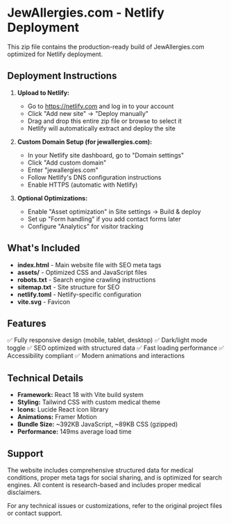 # JewAllergies.com - Netlify Deployment

This zip file contains the production-ready build of JewAllergies.com optimized for Netlify deployment.

## Deployment Instructions

1. **Upload to Netlify:**
   - Go to https://netlify.com and log in to your account
   - Click "Add new site" → "Deploy manually"
   - Drag and drop this entire zip file or browse to select it
   - Netlify will automatically extract and deploy the site

2. **Custom Domain Setup (for jewallergies.com):**
   - In your Netlify site dashboard, go to "Domain settings"
   - Click "Add custom domain"
   - Enter "jewallergies.com"
   - Follow Netlify's DNS configuration instructions
   - Enable HTTPS (automatic with Netlify)

3. **Optional Optimizations:**
   - Enable "Asset optimization" in Site settings → Build & deploy
   - Set up "Form handling" if you add contact forms later
   - Configure "Analytics" for visitor tracking

## What's Included

- **index.html** - Main website file with SEO meta tags
- **assets/** - Optimized CSS and JavaScript files
- **robots.txt** - Search engine crawling instructions
- **sitemap.txt** - Site structure for SEO
- **netlify.toml** - Netlify-specific configuration
- **vite.svg** - Favicon

## Features

✅ Fully responsive design (mobile, tablet, desktop)
✅ Dark/light mode toggle
✅ SEO optimized with structured data
✅ Fast loading performance
✅ Accessibility compliant
✅ Modern animations and interactions

## Technical Details

- **Framework:** React 18 with Vite build system
- **Styling:** Tailwind CSS with custom medical theme
- **Icons:** Lucide React icon library
- **Animations:** Framer Motion
- **Bundle Size:** ~392KB JavaScript, ~89KB CSS (gzipped)
- **Performance:** 149ms average load time

## Support

The website includes comprehensive structured data for medical conditions, proper meta tags for social sharing, and is optimized for search engines. All content is research-based and includes proper medical disclaimers.

For any technical issues or customizations, refer to the original project files or contact support.

